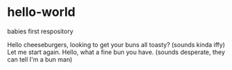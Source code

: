 # hello-world
babies first respository

Hello cheeseburgers, looking to get your buns all toasty? (sounds kinda iffy)
Let me start again. Hello, what a fine bun you have. (sounds desperate, they can tell I'm a bun man)
